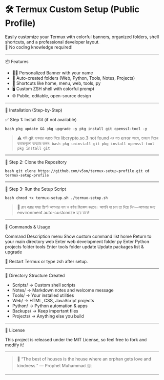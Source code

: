 # 🛠️ Termux Custom Setup (Public Profile)

Easily customize your Termux with colorful banners, organized folders, shell shortcuts, and a professional developer layout.  
🌈 No coding knowledge required!

---

📦 Features

- 🧑‍💻 Personalized Banner with your name
- 📁 Auto-created folders (Web, Python, Tools, Notes, Projects)
- 🧰 Shortcuts like home, menu, web, tools, py
- 🖥️ Custom ZSH shell with colorful prompt
- 🌐 Public, editable, open-source design

---

🚀 Installation (Step-by-Step)

✅ Step 1: Install Git (if not available)

`bash
pkg update && pkg upgrade -y
pkg install git openssl-tool -y
`

> ⚠️ যদি git ব্যবহার করতে গিয়ে libcrypto.so.3 not found এর মত error আসে, তাহলে নিচের কমান্ডগুলো ব্যবহার করুন:
`bash
pkg uninstall git
pkg install openssl-tool
pkg install git
`

---

🧠 Step 2: Clone the Repository

`bash
git clone https://github.com/v5on/termux-setup-profile.git
cd termux-setup-profile
`

---

🧩 Step 3: Run the Setup Script

`bash
chmod +x termux-setup.sh
./termux-setup.sh
`

> 📌 রান করার সময় স্ক্রিপ্ট আপনার নাম ও বর্ণনা জিজ্ঞেস করবে। আপনি যা চান তা দিয়ে দিন—আপনার জন্য environment auto-customize হয়ে যাবে!

---

🧪 Commands & Usage

Command  Description
menu  Show custom command list
home  Return to your main directory
web  Enter web development folder
py  Enter Python projects folder
tools  Enter tools folder
update  Update packages list & upgrade

🔁 Restart Termux or type zsh after setup.

---

📁 Directory Structure Created

- Scripts/ → Custom shell scripts  
- Notes/ → Markdown notes and welcome message  
- Tools/ → Your installed utilities  
- Web/ → HTML, CSS, JavaScript projects  
- Python/ → Python automation & apps  
- Backups/ → Keep important files  
- Projects/ → Anything else you build  

---

📜 License

This project is released under the MIT License, so feel free to fork and modify it!

---

> 💬 “The best of houses is the house where an orphan gets love and kindness.” — Prophet Muhammad ﷺ

---
